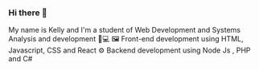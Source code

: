 ### Hi there 👋

My name is Kelly and I'm a student of Web Development and Systems Analysis and development 📝💻
🖼️ Front-end development using HTML, Javascript, CSS and React
⚙️ Backend development using Node Js , PHP and C#

